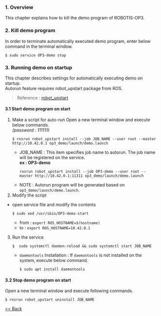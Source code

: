 ### 1. Overview
This chapter explains how to kill the demo program of ROBOTIS-OP3.  

### 2. Kill demo program
In order to terminate automatically executed demo program, enter below command in the terminal window.  
```
$ sudo service OP3-demo stop
```




### 3. Running demo on startup
This chapter describes settings for automatically executing demo on startup.  
Autorun feature requires robot_upstart package from ROS.  
> Reference : [robot_upstart](http://wiki.ros.org/robot_upstart)  

#### 3.1 Start demo program on start  
1. Make a script for auto-run
Open a new terminal window and execute below commands.  
_(password : 111111)_  
   ```
   $ rosrun robot_upstart install --job JOB_NAME --user root --master http://10.42.0.1 op3_demo/launch/demo.launch
   ```
   - JOB_NAME : This item specifies job name to autorun. The job name will be registered on the service.  
     **ex : OP3-demo**
      ```
      rosrun robot_upstart install --job OP3-demo --user root --master http://10.42.0.1:11311 op3_demo/launch/demo.launch
      ```
   - NOTE : Autorun program will be generated based on `op3_demo/launch/demo.launch`.  
2. Modify the script  
  - open service file and modify the contents
    ```
    $ sudo xed /usr/sbin/OP3-demo-start
    ```
    - from : ```export ROS_HOSTNAME=$(hostname)```
    - to : ```export ROS_HOSTNAME=10.42.0.1```
3. Run the service
   ```
   $  sudo systemctl daemon-reload && sudo systemctl start JOB_NAME
   ```
   - `daemontools` Installation : If `daemontools` is not installed on the system, execute below command.  
     ```
     $ sudo apt install daemontools
     ```


#### 3.2 Stop demo program on start
Open a new terminal window and execute following commands.   
```
$ rosrun robot_upstart uninstall JOB_NAME
```



[&lt;&lt; Back](OP3-User's-Guide.md)

